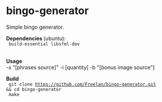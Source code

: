 # bingo-generator
Simple bingo generator.

<b>Dependencies </b>(ubuntu):
<br>
<code>
	build-essential libsfml-dev
</code>
<br>
	
<b>Usage</b>
<br>
-s "[phrases source]"
-i [quantity]
-b "[bonus image source"]

<b>Build</b>
<br>
<code>
	git clone https://github.com/Freelan/bingo-generator.git && cd bingo-generator 
</code>
<br>
<code>
	make
</code>
<br>
